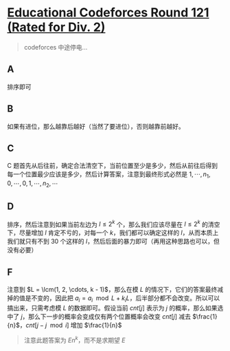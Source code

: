 # [Educational Codeforces Round 121 (Rated for Div. 2)](https://codeforces.com/contest/1626)

> codeforces 中途停电...

## A

排序即可

## B

如果有进位，那么越靠后越好（当然了要进位），否则越靠前越好。

## C

C 题首先从后往前，确定合法清空下，当前位置至少是多少，然后从前往后得到每一个位置最少应该是多少，然后计算答案，注意到最终形式必然是 $1, \cdots, n_1, 0, \cdots, 0, 1, \cdots, n_2, \cdots$

## D

排序，然后注意到如果当前左边为 $l \leq 2^k$ 个，那么我们应该尽量在 $l \leq 2^k$ 的清空下，尽量增加 $l$ 肯定不亏的，对每一个 $k$，我们都可以确定这样的 $l$，从而本质上我们就只有不到 $30$ 个这样的 $l$，然后后面的暴力即可（再用这种思路也可以，但没有必要）

## F

注意到 $L = \lcm(1, 2, \cdots, k - 1)$，那么在模 $L$ 的情况下，它们的答案最终减掉的值是不变的，因此把 $a_i = a_i \mod L + k_i L$，后半部分都不会改变。所以可以搞出来，只需考虑模 $L$ 的数据即可。假设当前 $cnt[j]$ 表示为 $j$ 的概率，那么如果选中了 $j$，那么下一步的概率会变成仅有两个位置概率会改变
$cnt[j]$ 减去 $\frac{1}{n}$，$cnt[j - j \mod i]$ 增加 $\frac{1}{n}$

> 注意此题答案为 $E n^k$，而不是求期望 $E$